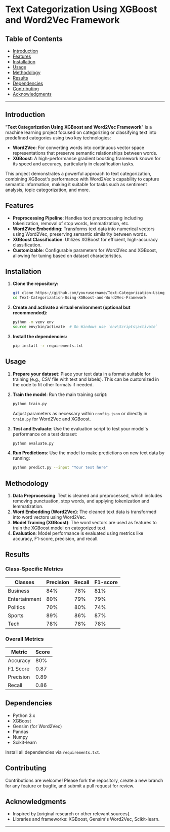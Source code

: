 # Text Categorization Using XGBoost and Word2Vec Framework

## Table of Contents
- [Introduction](#introduction)
- [Features](#features)
- [Installation](#installation)
- [Usage](#usage)
- [Methodology](#methodology)
- [Results](#results)
- [Dependencies](#dependencies)
- [Contributing](#contributing)
- [Acknowledgments](#acknowledgments)

---

## Introduction

"**Text Categorization Using XGBoost and Word2Vec Framework**" is a machine learning project focused on categorizing or classifying text into predefined categories using two key technologies:
- **Word2Vec**: For converting words into continuous vector space representations that preserve semantic relationships between words.
- **XGBoost**: A high-performance gradient boosting framework known for its speed and accuracy, particularly in classification tasks.

This project demonstrates a powerful approach to text categorization, combining XGBoost's performance with Word2Vec's capability to capture semantic information, making it suitable for tasks such as sentiment analysis, topic categorization, and more.

## Features

- **Preprocessing Pipeline**: Handles text preprocessing including tokenization, removal of stop words, lemmatization, etc.
- **Word2Vec Embedding**: Transforms text data into numerical vectors using Word2Vec, preserving semantic similarity between words.
- **XGBoost Classification**: Utilizes XGBoost for efficient, high-accuracy classification.
- **Customizable**: Configurable parameters for Word2Vec and XGBoost, allowing for tuning based on dataset characteristics.

## Installation

1. **Clone the repository:**
   ```bash
   git clone https://github.com/yourusername/Text-Categorization-Using-XGBoost-and-Word2Vec-Framework.git
   cd Text-Categorization-Using-XGBoost-and-Word2Vec-Framework
   ```

2. **Create and activate a virtual environment (optional but recommended):**
   ```bash
   python -m venv env
   source env/bin/activate  # On Windows use `env\Scripts\activate`
   ```

3. **Install the dependencies:**
   ```bash
   pip install -r requirements.txt
   ```

## Usage

1. **Prepare your dataset**: 
   Place your text data in a format suitable for training (e.g., CSV file with text and labels). This can be customized in the code to fit other formats if needed.

2. **Train the model**: 
   Run the main training script:
   ```bash
   python train.py
   ```
   Adjust parameters as necessary within `config.json` or directly in `train.py` for Word2Vec and XGBoost.

3. **Test and Evaluate**:
   Use the evaluation script to test your model's performance on a test dataset:
   ```bash
   python evaluate.py
   ```

4. **Run Predictions**:
   Use the model to make predictions on new text data by running:
   ```bash
   python predict.py --input "Your text here"
   ```

## Methodology

1. **Data Preprocessing**: Text is cleaned and preprocessed, which includes removing punctuation, stop words, and applying tokenization and lemmatization.
2. **Word Embedding (Word2Vec)**: The cleaned text data is transformed into word vectors using Word2Vec.
3. **Model Training (XGBoost)**: The word vectors are used as features to train the XGBoost model on categorized text.
4. **Evaluation**: Model performance is evaluated using metrics like accuracy, F1-score, precision, and recall.

## Results

### Class-Specific Metrics

| Classes        | Precision | Recall | F1-score |
|----------------|-----------|--------|----------|
| Business       | 84%       | 78%    | 81%      |
| Entertainment  | 80%       | 79%    | 79%      |
| Politics       | 70%       | 80%    | 74%      |
| Sports         | 89%       | 86%    | 87%      |
| Tech           | 78%       | 78%    | 78%      |

### Overall Metrics

| Metric    | Score |
|-----------|-------|
| Accuracy  | 80%   |
| F1 Score  | 0.87  |
| Precision | 0.89  |
| Recall    | 0.86  |



## Dependencies

- Python 3.x
- XGBoost
- Gensim (for Word2Vec)
- Pandas
- Numpy
- Scikit-learn

Install all dependencies via `requirements.txt`.

## Contributing

Contributions are welcome! Please fork the repository, create a new branch for any feature or bugfix, and submit a pull request for review.

## Acknowledgments

- Inspired by [original research or other relevant sources].
- Libraries and frameworks: XGBoost, Gensim's Word2Vec, Scikit-learn.

---
